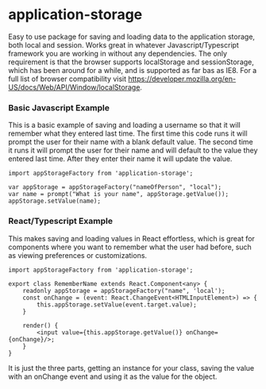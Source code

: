 # application-storage

Easy to use package for saving and loading data to the application storage, both local and session. Works great in whatever Javascript/Typescript framework you are working in without any dependencies. The only requirement is that the browser supports localStorage and sessionStorage, which has been around for a while, and is supported as far bas as IE8. For a full list of browser compatibility visit https://developer.mozilla.org/en-US/docs/Web/API/Window/localStorage.

### Basic Javascript Example

This is a basic example of saving and loading a username so that it will remember what they entered last time. The first time this code runs it will prompt the user for their name with a blank default value. The second time it runs it will prompt the user for their name and will default to the value they entered last time. After they enter their name it will update the value.

```
import appStorageFactory from 'application-storage';

var appStorage = appStorageFactory("nameOfPerson", "local");
var name = prompt("What is your name", appStorage.getValue());
appStorage.setValue(name);
```

### React/Typescript Example

This makes saving and loading values in React effortless, which is great for components where you want to remember what the user had before, such as viewing preferences or customizations.

```
import appStorageFactory from 'application-storage';

export class RememberName extends React.Component<any> {
    readonly appStorage = appStorageFactory("name", 'local');
    const onChange = (event: React.ChangeEvent<HTMLInputElement>) => {
        this.appStorage.setValue(event.target.value);
    }

    render() {
        <input value={this.appStorage.getValue()} onChange={onChange}/>;
    }
}
```

It is just the three parts, getting an instance for your class, saving the value with an onChange event and using it as the value for the object.
